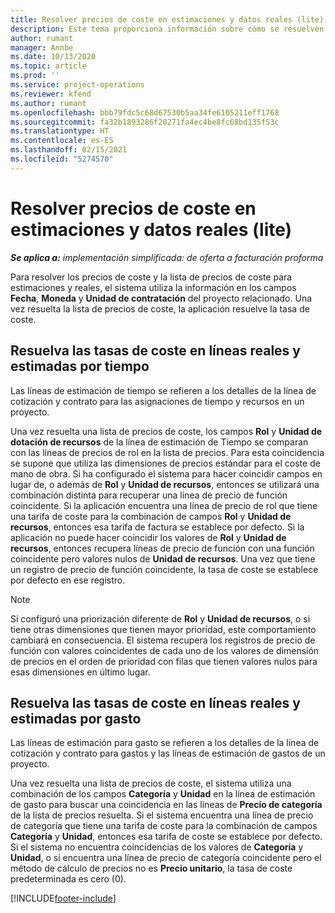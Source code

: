 ```yaml
---
title: Resolver precios de coste en estimaciones y datos reales (lite)
description: Este tema proporciona información sobre cómo se resuelven los precios de venta en estimaciones y reales.
author: rumant
manager: Annbe
ms.date: 10/13/2020
ms.topic: article
ms.prod: ''
ms.service: project-operations
ms.reviewer: kfend
ms.author: rumant
ms.openlocfilehash: bbb79fdc5c68d67530b5aa34fe6105211eff1768
ms.sourcegitcommit: fa32b1893286f20271fa4ec4be8fc68bd135f53c
ms.translationtype: HT
ms.contentlocale: es-ES
ms.lasthandoff: 02/15/2021
ms.locfileid: "5274570"
---
```

# <a name="resolve-cost-prices-on-estimates-and-actuals---lite"></a>Resolver precios de coste en estimaciones y datos reales (lite)

_**Se aplica a:** implementación simplificada: de oferta a facturación proforma_

Para resolver los precios de coste y la lista de precios de coste para estimaciones y reales, el sistema utiliza la información en los campos **Fecha**, **Moneda** y **Unidad de contratación** del proyecto relacionado. Una vez resuelta la lista de precios de coste, la aplicación resuelve la tasa de coste.

## <a name="resolving-cost-rates-on-actual-and-estimate-lines-for-time"></a>Resuelva las tasas de coste en líneas reales y estimadas por tiempo

Las líneas de estimación de tiempo se refieren a los detalles de la línea de cotización y contrato para las asignaciones de tiempo y recursos en un proyecto.

Una vez resuelta una lista de precios de coste, los campos **Rol** y **Unidad de dotación de recursos** de la línea de estimación de Tiempo se comparan con las líneas de precios de rol en la lista de precios. Para esta coincidencia se supone que utiliza las dimensiones de precios estándar para el coste de mano de obra. Si ha configurado el sistema para hacer coincidir campos en lugar de, o además de **Rol** y **Unidad de recursos**, entonces se utilizará una combinación distinta para recuperar una línea de precio de función coincidente. Si la aplicación encuentra una línea de precio de rol que tiene una tarifa de coste para la combinación de campos **Rol** y **Unidad de recursos**, entonces esa tarifa de factura se establece por defecto. Si la aplicación no puede hacer coincidir los valores de **Rol** y **Unidad de recursos**, entonces recupera líneas de precio de función con una función coincidente pero valores nulos de **Unidad de recursos**. Una vez que tiene un registro de precio de función coincidente, la tasa de coste se establece por defecto en ese registro. 

> [!NOTE]
> Si configuró una priorización diferente de **Rol** y **Unidad de recursos**, o si tiene otras dimensiones que tienen mayor prioridad, este comportamiento cambiará en consecuencia. El sistema recupera los registros de precio de función con valores coincidentes de cada uno de los valores de dimensión de precios en el orden de prioridad con filas que tienen valores nulos para esas dimensiones en último lugar.

## <a name="resolving-cost-rates-on-actual-and-estimate-lines-for-expense"></a>Resuelva las tasas de coste en líneas reales y estimadas por gasto

Las líneas de estimación para gasto se refieren a los detalles de la línea de cotización y contrato para gastos y las líneas de estimación de gastos de un proyecto.

Una vez resuelta una lista de precios de coste, el sistema utiliza una combinación de los campos **Categoría** y **Unidad** en la línea de estimación de gasto para buscar una coincidencia en las líneas de **Precio de categoría** de la lista de precios resuelta. Si el sistema encuentra una línea de precio de categoría que tiene una tarifa de coste para la combinación de campos **Categoría** y **Unidad**, entonces esa tarifa de coste se establece por defecto. Si el sistema no encuentra coincidencias de los valores de **Categoría** y **Unidad**, o si encuentra una línea de precio de categoría coincidente pero el método de cálculo de precios no es **Precio unitario**, la tasa de coste predeterminada es cero (0).


[!INCLUDE[footer-include](../../includes/footer-banner.md)]